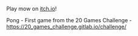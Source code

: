 Play mow on [itch.io](https://tiagonuneslx.itch.io/pong)!

Pong - First game from the 20 Games Challenge - https://20_games_challenge.gitlab.io/challenge/
